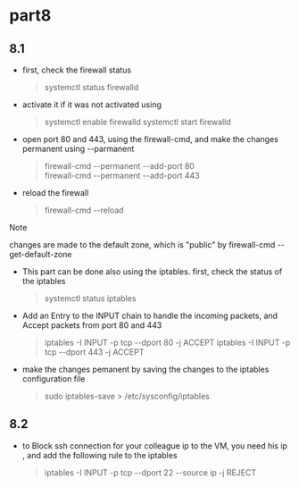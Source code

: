 # part8

## 8.1

* first, check the firewall status
  > systemctl status firewalld

* activate it if it was not activated using 
  > systemctl enable firewalld
  > systemctl start firewalld

* open port 80 and 443, using the firewall-cmd, and make the changes permanent using --parmanent 

  > firewall-cmd --permanent --add-port 80 <br />
  > firewall-cmd --permanent --add-port 443


* reload the firewall
  > firewall-cmd --reload


> [!NOTE]
> changes are made to the default zone, which is "public" by firewall-cmd --get-default-zone 


* This part can be done also using the iptables. first, check the status of the iptables
  > systemctl status iptables

* Add an Entry to the INPUT chain to handle the incoming packets, and Accept packets from port 80 and 443
  > iptables -I INPUT -p tcp --dport 80 -j ACCEPT 
  > iptables -I INPUT -p tcp --dport 443 -j ACCEPT

* make the changes pemanent by saving the changes to the iptables configuration file
  > sudo iptables-save > /etc/sysconfig/iptables

## 8.2

* to Block ssh connection for your colleague ip to the VM, you need his ip , and add the following rule to the iptables
  > iptables -I INPUT -p tcp --dport 22  --source ip -j REJECT



